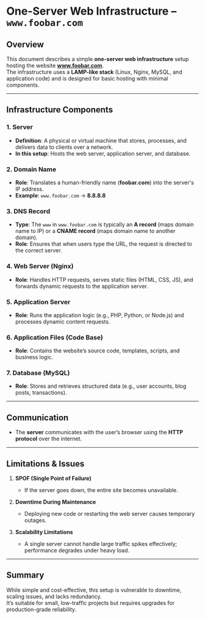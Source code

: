 # One-Server Web Infrastructure – `www.foobar.com`

## Overview
This document describes a simple **one-server web infrastructure** setup hosting the website **www.foobar.com**.  
The infrastructure uses a **LAMP-like stack** (Linux, Nginx, MySQL, and application code) and is designed for basic hosting with minimal components.

---

##  Infrastructure Components

### 1. Server
- **Definition**: A physical or virtual machine that stores, processes, and delivers data to clients over a network.
- **In this setup**: Hosts the web server, application server, and database.

### 2. Domain Name
- **Role**: Translates a human-friendly name (**foobar.com**) into the server's IP address.
- **Example**: `www.foobar.com` → **8.8.8.8**

### 3. DNS Record
- **Type**: The `www` in `www.foobar.com` is typically an **A record** (maps domain name to IP) or a **CNAME record** (maps domain name to another domain).
- **Role**: Ensures that when users type the URL, the request is directed to the correct server.

### 4. Web Server (Nginx)
- **Role**: Handles HTTP requests, serves static files (HTML, CSS, JS), and forwards dynamic requests to the application server.

### 5. Application Server
- **Role**: Runs the application logic (e.g., PHP, Python, or Node.js) and processes dynamic content requests.

### 6. Application Files (Code Base)
- **Role**: Contains the website’s source code, templates, scripts, and business logic.

### 7. Database (MySQL)
- **Role**: Stores and retrieves structured data (e.g., user accounts, blog posts, transactions).

---

## Communication
- The **server** communicates with the user’s browser using the **HTTP protocol** over the internet.

---

## Limitations & Issues

1. **SPOF (Single Point of Failure)**
   - If the server goes down, the entire site becomes unavailable.

2. **Downtime During Maintenance**
   - Deploying new code or restarting the web server causes temporary outages.

3. **Scalability Limitations**
   - A single server cannot handle large traffic spikes effectively; performance degrades under heavy load.

---

##  Summary
While simple and cost-effective, this setup is vulnerable to downtime, scaling issues, and lacks redundancy.  
It’s suitable for small, low-traffic projects but requires upgrades for production-grade reliability.

